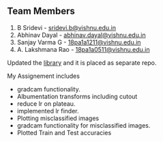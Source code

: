 ## Team Members
1. B Sridevi  - sridevi.b@vishnu.edu.in
2. Abhinav Dayal - abhinav.dayal@vishnu.edu.in
3. Sanjay Varma G - 18pa1a1211@vishnu.edu.in
4. A. Lakshmana Rao - 18pa1a0511@vishnu.edu.in


Updated the [library](https://github.com/sridevibonthu/EVALibrary) and it is placed as separate repo. 

My Assignement includes
* gradcam functionality.
* Albumentation transforms including cutout
* reduce lr on plateau.
* implemented lr finder.
* Plotting misclassified images
* gradcam functionality for misclassified images.
* Plotted Train and Test accuracies
